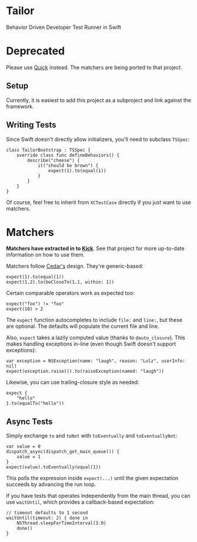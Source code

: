 Tailor
======

Behavior Driven Developer Test Runner in Swift


Deprecated
==========

Please use [Quick](https://github.com/quick-bdd/Quick) instead. The matchers are being ported to that project.


Setup
-----

Currently, it is easiest to add this project as a subproject and link against the framework.


Writing Tests
-------------

Since Swift doesn't directly allow initializers, you'll need to subclass ``TSSpec``:

    class TailorBootstrap : TSSpec {
        override class func defineBehaviors() {
            describe("cheese") {
                it("should be brown") {
                    expect(1).to(equal(1))
                }
            }
        }
    }


Of course, feel free to inherit from ``XCTestCase`` directly if you just want to use
matchers.


Matchers
========

**Matchers have extracted in to [Kick](https://github.com/jeffh/Kick/)**. See that project for
more up-to-date information on how to use them.

Matchers follow [Cedar's](https://github.com/pivotal/cedar) design. They're generic-based:

    expect(1).to(equal(1))
    expect(1.2).to(beCloseTo(1.1, within: 1))
    
Certain comparable operators work as expected too:

    expect("foo") != "foo"
    expect(10) > 2

The ``expect`` function autocompletes to include ``file:`` and ``line:``, but these are optional.
The defaults will populate the current file and line.

Also, ``expect`` takes a lazily computed value (thanks to ``@auto_closure``). This makes handling
exceptions in-line (even though Swift doesn't support exceptions):

    var exception = NSException(name: "laugh", reason: "Lulz", userInfo: nil)
    expect(exception.raise()).to(raiseException(named: "laugh"))

Likewise, you can use trailing-closure style as needed:

    expect {
        "hello"
    }.to(equalTo("hello"))


Async Tests
-----------

Simply exchange ``to`` and ``toNot`` with ``toEventually`` and ``toEventuallyNot``:

    var value = 0
    dispatch_async(dispatch_get_main_queue()) {
        value = 1
    }
    expect(value).toEventually(equal(1))

This polls the expression inside ``expect(...)`` until the given expectation succeeds by
advancing the run loop.

If you have tests that operates independently from the main thread, you can use ``waitUntil``,
which provides a callback-based expectation:

    // timeout defaults to 1 second
    waitUntil(timeout: 2) { done in
        NSThread.sleepForTimeInterval(3.0)
        done()
    }




